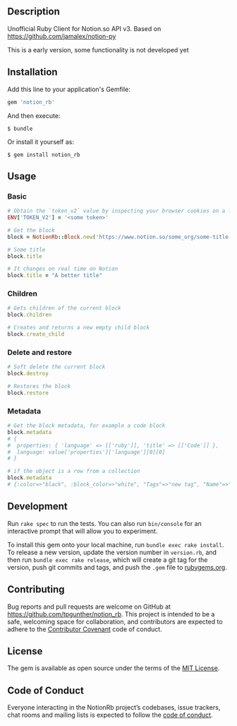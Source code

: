 ## Description

Unofficial Ruby Client for Notion.so API v3. Based on https://github.com/jamalex/notion-py

This is a early version, some functionality is not developed yet

## Installation

Add this line to your application's Gemfile:

```ruby
gem 'notion_rb'
```

And then execute:

    $ bundle

Or install it yourself as:

    $ gem install notion_rb

## Usage

### Basic

```ruby
# Obtain the `token_v2` value by inspecting your browser cookies on a logged-in session on Notion.so
ENV['TOKEN_V2'] = '<some token>'

# Get the block
block = NotionRb::Block.new('https://www.notion.so/some_org/some-title-30d7f6e4c2284cbab860a6f40ed3372e')

# Some title
block.title

# It changes on real time on Notion
block.title = "A better title"
```

### Children

```ruby
# Gets children of the current block
block.children

# Creates and returns a new empty child block
block.create_child
```

### Delete and restore

```ruby
# Soft delete the current block
block.destroy

# Restores the block
block.restore
```

### Metadata

```ruby
# Get the block metadata, for example a code block
block.metadata
# {
#  properties: { 'language' => [['ruby']], 'title' => [['Code']] },
#  language: value['properties']['language'][0][0]
# }

# if the object is a row from a collection
block.metadata
# {:color=>"black", :block_color=>"white", "Tags"=>"new tag", "Name"=>"A new name"}
```

## Development

Run `rake spec` to run the tests. You can also run `bin/console` for an interactive prompt that will allow you to experiment.

To install this gem onto your local machine, run `bundle exec rake install`. To release a new version, update the version number in `version.rb`, and then run `bundle exec rake release`, which will create a git tag for the version, push git commits and tags, and push the `.gem` file to [rubygems.org](https://rubygems.org).

## Contributing

Bug reports and pull requests are welcome on GitHub at https://github.com/tpgunther/notion_rb. This project is intended to be a safe, welcoming space for collaboration, and contributors are expected to adhere to the [Contributor Covenant](http://contributor-covenant.org) code of conduct.

## License

The gem is available as open source under the terms of the [MIT License](https://opensource.org/licenses/MIT).

## Code of Conduct

Everyone interacting in the NotionRb project’s codebases, issue trackers, chat rooms and mailing lists is expected to follow the [code of conduct](https://github.com/tpgunther/notion_rb/blob/master/CODE_OF_CONDUCT.md).
